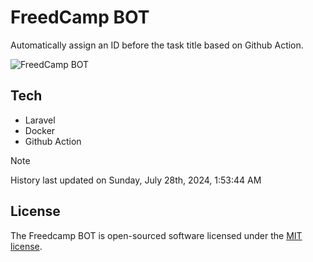 # FreedCamp BOT

Automatically assign an ID before the task title based on Github Action.

![FreedCamp BOT](https://repository-images.githubusercontent.com/737932867/7d34798b-2680-471c-b089-a78a718d3d6a)

## Tech

- Laravel
- Docker
- Github Action

> [!NOTE]  
> History last updated on Sunday, July 28th, 2024, 1:53:44 AM

## License

The Freedcamp BOT is open-sourced software licensed under the [MIT license](https://opensource.org/licenses/MIT).
